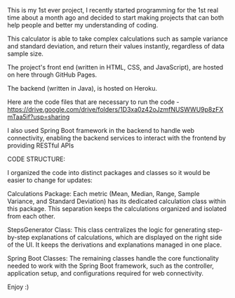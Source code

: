This is my 1st ever project, I recently started programming for the 1st real time about a month ago and decided to start making projects that can both help people and better my understanding of coding. 

This calculator is able to take complex calculations such as sample variance and standard deviation, and return their values instantly, regardless of data sample size.

The project's front end (written in HTML, CSS, and JavaScript), are hosted on here through GitHub Pages.

The backend (written in Java), is hosted on Heroku.

Here are the code files that are necessary to run the code - https://drive.google.com/drive/folders/1D3xa0z42oJzmfNUSWWU9p8zFXmTaa5if?usp=sharing

I also used Spring Boot framework in the backend to handle web connectivity, enabling the backend services to interact with the frontend by providing RESTful APIs


CODE STRUCTURE:

I organized the code into distinct packages and classes so it would be easier to change for updates:

Calculations Package: Each metric (Mean, Median, Range, Sample Variance, and Standard Deviation) has its dedicated calculation class within this package. This separation keeps the calculations organized and isolated from each other.

StepsGenerator Class: This class centralizes the logic for generating step-by-step explanations of calculations, which are displayed on the right side of the UI. It keeps the derivations and explanations managed in one place.

Spring Boot Classes: The remaining classes handle the core functionality needed to work with the Spring Boot framework, such as the controller, application setup, and configurations required for web connectivity.



Enjoy :)

